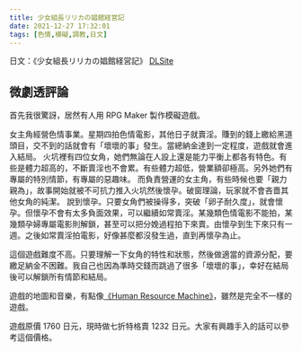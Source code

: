 ```yaml
---
title: 少女組長リリカの娼館経営記
date: 2021-12-27 17:32:01
tags: [色情,模礙,調教,日文]
---
```


日文：《少女組長リリカの娼館経営記》 [DLSite](https://www.dlsite.com/maniax/work/=/product_id/RJ295803.html)

## 微劇透評論

首先我很驚訝，居然有人用 RPG Maker 製作模礙遊戲。

女主角經營色情事業。星期四拍色情電影，其他日子就賣淫。賺到的錢上繳給黑道頭目，交不到的話就會有「壞壞的事」發生。當總納金達到一定程度，遊戲就會進入結局。
火坑裡有四位女角，她們無論在人設上還是能力平衡上都各有特色。有些是體力超高的，不斷賣淫也不會累。有些體力超低，營業額卻極高。另外她們有專屬的特別情節，有專屬的惡趣味。
而負責營運的女主角，有些時候也要「親力親為」，故事開始就被不可抗力推入火坑然後懷孕。破窗理論，玩家就不會吝嗇其他女角的純潔。
說到懷孕。只要女角們被操得多，突破「卵子耐久度」，就會懷孕。但懷孕不會有太多負面效果，可以繼續如常賣淫。某幾類色情電影不能拍，某幾類孕婦專屬電影則解鎖，甚至可以把分娩過程拍下來賣。由懷孕到生下來只有一週。之後如常賣淫拍電影，好像甚麼都沒發生過，直到再懷孕為止。

這個遊戲難度不高。只要理解一下女角的特性和狀態，然後做適當的資源分配，要繳足納金不困難。我自己也因為準時交錢而跳過了很多「壞壞的事」，幸好在結局後可以解鎖所有情節和結局。

遊戲的地圖和音樂，有點像[《Human Resource Machine》](https://tomorrowcorporation.com/humanresourcemachine)，雖然是完全不一樣的遊戲。

遊戲原價 1760 日元，現時做七折特格賣 1232 日元。大家有興趣手入的話可以參考這個價格。
